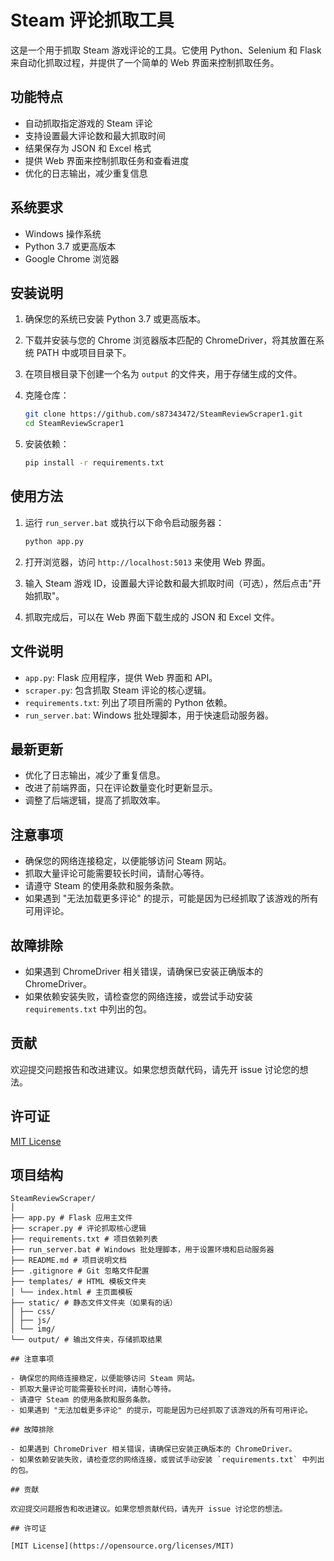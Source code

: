 # Steam 评论抓取工具

这是一个用于抓取 Steam 游戏评论的工具。它使用 Python、Selenium 和 Flask 来自动化抓取过程，并提供了一个简单的 Web 界面来控制抓取任务。

## 功能特点

* 自动抓取指定游戏的 Steam 评论
* 支持设置最大评论数和最大抓取时间
* 结果保存为 JSON 和 Excel 格式
* 提供 Web 界面来控制抓取任务和查看进度
* 优化的日志输出，减少重复信息

## 系统要求

* Windows 操作系统
* Python 3.7 或更高版本
* Google Chrome 浏览器

## 安装说明

1. 确保您的系统已安装 Python 3.7 或更高版本。
2. 下载并安装与您的 Chrome 浏览器版本匹配的 ChromeDriver，将其放置在系统 PATH 中或项目目录下。
3. 在项目根目录下创建一个名为 `output` 的文件夹，用于存储生成的文件。
4. 克隆仓库：
   ```bash
   git clone https://github.com/s87343472/SteamReviewScraper1.git
   cd SteamReviewScraper1
   ```

5. 安装依赖：
   ```bash
   pip install -r requirements.txt
   ```

## 使用方法

1. 运行 `run_server.bat` 或执行以下命令启动服务器：
   ```bash
   python app.py
   ```

2. 打开浏览器，访问 `http://localhost:5013` 来使用 Web 界面。
3. 输入 Steam 游戏 ID，设置最大评论数和最大抓取时间（可选），然后点击"开始抓取"。
4. 抓取完成后，可以在 Web 界面下载生成的 JSON 和 Excel 文件。

## 文件说明

* `app.py`: Flask 应用程序，提供 Web 界面和 API。
* `scraper.py`: 包含抓取 Steam 评论的核心逻辑。
* `requirements.txt`: 列出了项目所需的 Python 依赖。
* `run_server.bat`: Windows 批处理脚本，用于快速启动服务器。

## 最新更新

* 优化了日志输出，减少了重复信息。
* 改进了前端界面，只在评论数量变化时更新显示。
* 调整了后端逻辑，提高了抓取效率。

## 注意事项

* 确保您的网络连接稳定，以便能够访问 Steam 网站。
* 抓取大量评论可能需要较长时间，请耐心等待。
* 请遵守 Steam 的使用条款和服务条款。
* 如果遇到 "无法加载更多评论" 的提示，可能是因为已经抓取了该游戏的所有可用评论。

## 故障排除

* 如果遇到 ChromeDriver 相关错误，请确保已安装正确版本的 ChromeDriver。
* 如果依赖安装失败，请检查您的网络连接，或尝试手动安装 `requirements.txt` 中列出的包。

## 贡献

欢迎提交问题报告和改进建议。如果您想贡献代码，请先开 issue 讨论您的想法。

## 许可证

[MIT License](https://opensource.org/licenses/MIT)

## 项目结构

```
SteamReviewScraper/
│
├── app.py # Flask 应用主文件
├── scraper.py # 评论抓取核心逻辑
├── requirements.txt # 项目依赖列表
├── run_server.bat # Windows 批处理脚本，用于设置环境和启动服务器
├── README.md # 项目说明文档
├── .gitignore # Git 忽略文件配置
├── templates/ # HTML 模板文件夹
│ └── index.html # 主页面模板
├── static/ # 静态文件文件夹（如果有的话）
│ ├── css/
│ ├── js/
│ └── img/
└── output/ # 输出文件夹，存储抓取结果

## 注意事项

- 确保您的网络连接稳定，以便能够访问 Steam 网站。
- 抓取大量评论可能需要较长时间，请耐心等待。
- 请遵守 Steam 的使用条款和服务条款。
- 如果遇到 "无法加载更多评论" 的提示，可能是因为已经抓取了该游戏的所有可用评论。

## 故障排除

- 如果遇到 ChromeDriver 相关错误，请确保已安装正确版本的 ChromeDriver。
- 如果依赖安装失败，请检查您的网络连接，或尝试手动安装 `requirements.txt` 中列出的包。

## 贡献

欢迎提交问题报告和改进建议。如果您想贡献代码，请先开 issue 讨论您的想法。

## 许可证

[MIT License](https://opensource.org/licenses/MIT)